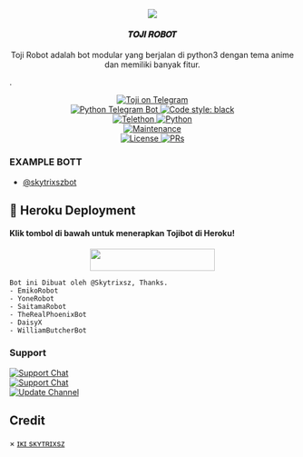 <p align="center">
  <img src="https://telegra.ph/file/f65b5b2d6c97e21cbed1d.jpg">
</p>

<h4><p align="center"> 𝑻𝑶𝑱𝑰 𝑹𝑶𝑩𝑶𝑻 </p></h4>

<p align="center">Toji Robot adalah bot modular yang berjalan di python3 dengan tema anime dan memiliki banyak fitur.</p>.</p>


<p align="center">
<a href="https://t.me/skytrixszbot"> <img src="https://img.shields.io/badge/Toji-Robot-blue?&logo=telegram" alt="Toji on Telegram" /> </a><br>
<a href="https://python-telegram-bot.org"> <img src="https://img.shields.io/badge/PTB-13.10-white?&style=flat-round&logo=github" alt="Python Telegram Bot" /> </a>
<a href="https://github.com/psf/black"><img alt="Code style: black" src="https://img.shields.io/badge/code%20style-black-000000.svg"></a><br>
<a href="https://docs.telethon.dev"> <img src="https://img.shields.io/badge/Telethon-1.24.0-red?&style=flat-round&logo=github" alt="Telethon" /> </a>
<a href="https://docs.python.org"> <img src="https://img.shields.io/badge/Python-3.10.1-purple?&style=flat-round&logo=python" alt="Python" /> </a><br>
<a href="https://GitHub.com/kennedy-ex/EmikoRobot"> <img src="https://img.shields.io/badge/Maintained-Yash-yellow.svg" alt="Maintenance" /> </a><br>
<a href="https://github.com/kennedy-ex/EmikoRobot/blob/main/LICENSE"> <img src="https://img.shields.io/badge/License-GPLv3-blue.svg" alt="License" /> </a>
<a href="https://makeapullrequest.com"> <img src="https://img.shields.io/badge/PRs-Welcome-blue.svg?style=flat-round" alt="PRs" /> </a>
</p>

### EXAMPLE BOTT

- [@skytrixszbot](https://t.me/skytrixszbot)

## 🚀 Heroku Deployment

<h4>Klik tombol di bawah untuk menerapkan Tojibot di Heroku!</h4>    
<p align="center"><a href="https://heroku.com/deploy?template=https://github.com/kingswibu/robot_toji"> <img src="https://www.herokucdn.com/deploy/button.svg" width="220" height="38.45"/></a></p>

```
Bot ini Dibuat oleh @Skytrixsz, Thanks. 
- EmikoRobot
- YoneRobot
- SaitamaRobot 
- TheRealPhoenixBot
- DaisyX 
- WilliamButcherBot
```

### Support
<p>
<a href="https://t.me/ikisupport0"> <img src="https://img.shields.io/badge/Support-Chat-blue?&logo=telegram" alt="Support Chat" alt="Support on Telegram" /> </a><br>
<a href="https://t.me/+E_rNRTVVAdM3YzY1"> <img src="https://img.shields.io/badge/Support-Chat-blue?&logo=telegram" alt="Support Chat" /> </a><br>
<a href="https://t.me/skytrixch"> <img src="https://img.shields.io/badge/Update-Channel-blue?&logo=telegram" alt="Update Channel" /> </a><br>
</p>

## Credit 

× [ɪᴋɪ sᴋʏᴛʀɪxsᴢ](https://t.me/skytrixsz)
